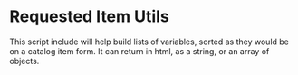 # Requested Item Utils

This script include will help build lists of variables, sorted as they would be on a catalog item form. It can return in html, as a string, or an array of objects.